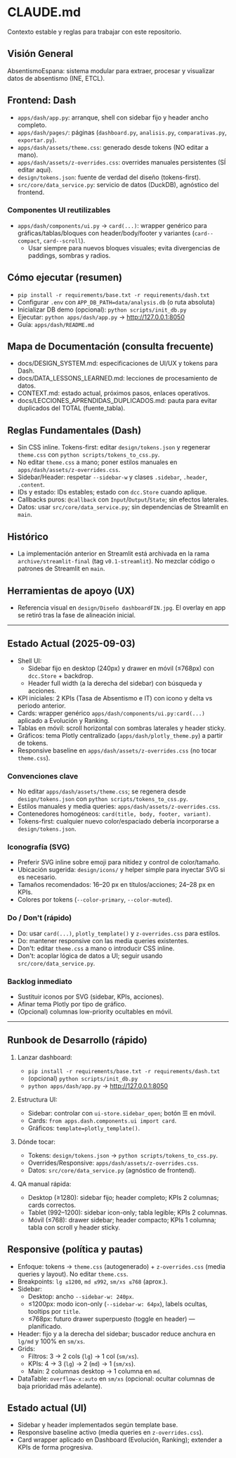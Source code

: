 # CLAUDE.md

Contexto estable y reglas para trabajar con este repositorio.

## Visión General
AbsentismoEspana: sistema modular para extraer, procesar y visualizar datos de absentismo (INE, ETCL).

## Frontend: Dash
- `apps/dash/app.py`: arranque, shell con sidebar fijo y header ancho completo.
- `apps/dash/pages/`: páginas (`dashboard.py`, `analisis.py`, `comparativas.py`, `exportar.py`).
- `apps/dash/assets/theme.css`: generado desde tokens (NO editar a mano).
- `apps/dash/assets/z-overrides.css`: overrides manuales persistentes (SÍ editar aquí).
- `design/tokens.json`: fuente de verdad del diseño (tokens-first).
- `src/core/data_service.py`: servicio de datos (DuckDB), agnóstico del frontend.

### Componentes UI reutilizables
- `apps/dash/components/ui.py` → `card(...)`: wrapper genérico para gráficas/tablas/bloques con header/body/footer y variantes (`card--compact`, `card--scroll`).
  - Usar siempre para nuevos bloques visuales; evita divergencias de paddings, sombras y radios.

## Cómo ejecutar (resumen)
- `pip install -r requirements/base.txt -r requirements/dash.txt`
- Configurar `.env` con `APP_DB_PATH=data/analysis.db` (o ruta absoluta)
- Inicializar DB demo (opcional): `python scripts/init_db.py`
- Ejecutar: `python apps/dash/app.py`  → http://127.0.0.1:8050
- Guía: `apps/dash/README.md`

## Mapa de Documentación (consulta frecuente)
- docs/DESIGN_SYSTEM.md: especificaciones de UI/UX y tokens para Dash.
- docs/DATA_LESSONS_LEARNED.md: lecciones de procesamiento de datos.
- CONTEXT.md: estado actual, próximos pasos, enlaces operativos.
- docs/LECCIONES_APRENDIDAS_DUPLICADOS.md: pauta para evitar duplicados del TOTAL (fuente_tabla).

## Reglas Fundamentales (Dash)
- Sin CSS inline. Tokens-first: editar `design/tokens.json` y regenerar `theme.css` con `python scripts/tokens_to_css.py`.
- No editar `theme.css` a mano; poner estilos manuales en `apps/dash/assets/z-overrides.css`.
- Sidebar/Header: respetar `--sidebar-w` y clases `.sidebar`, `.header`, `.content`.
- IDs y estado: IDs estables; estado con `dcc.Store` cuando aplique.
- Callbacks puros: `@callback` con `Input`/`Output`/`State`; sin efectos laterales.
- Datos: usar `src/core/data_service.py`; sin dependencias de Streamlit en `main`.

## Histórico
- La implementación anterior en Streamlit está archivada en la rama `archive/streamlit-final` (tag `v0.1-streamlit`). No mezclar código o patrones de Streamlit en `main`.

## Herramientas de apoyo (UX)
- Referencia visual en `design/Diseño dashboardFIN.jpg`. El overlay en app se retiró tras la fase de alineación inicial.

---

## Estado Actual (2025-09-03)

- Shell UI:
  - Sidebar fijo en desktop (240px) y drawer en móvil (≤768px) con `dcc.Store` + backdrop.
  - Header full width (a la derecha del sidebar) con búsqueda y acciones.
- KPI iniciales: 2 KPIs (Tasa de Absentismo e IT) con icono y delta vs periodo anterior.
- Cards: wrapper genérico `apps/dash/components/ui.py:card(...)` aplicado a Evolución y Ranking.
- Tablas en móvil: scroll horizontal con sombras laterales y header sticky.
- Gráficos: tema Plotly centralizado (`apps/dash/plotly_theme.py`) a partir de tokens.
- Responsive baseline en `apps/dash/assets/z-overrides.css` (no tocar `theme.css`).

### Convenciones clave
- No editar `apps/dash/assets/theme.css`; se regenera desde `design/tokens.json` con `python scripts/tokens_to_css.py`.
- Estilos manuales y media queries: `apps/dash/assets/z-overrides.css`.
- Contenedores homogéneos: `card(title, body, footer, variant)`.
- Tokens-first: cualquier nuevo color/espaciado debería incorporarse a `design/tokens.json`.

### Iconografía (SVG)
- Preferir SVG inline sobre emoji para nitidez y control de color/tamaño.
- Ubicación sugerida: `design/icons/` y helper simple para inyectar SVG si es necesario.
- Tamaños recomendados: 16–20 px en títulos/acciones; 24–28 px en KPIs.
- Colores por tokens (`--color-primary`, `--color-muted`).

### Do / Don't (rápido)
- Do: usar `card(...)`, `plotly_template()` y `z-overrides.css` para estilos.
- Do: mantener responsive con las media queries existentes.
- Don't: editar `theme.css` a mano o introducir CSS inline.
- Don't: acoplar lógica de datos a UI; seguir usando `src/core/data_service.py`.

### Backlog inmediato
- Sustituir iconos por SVG (sidebar, KPIs, acciones).
- Afinar tema Plotly por tipo de gráfico.
- (Opcional) columnas low-priority ocultables en móvil.

---

## Runbook de Desarrollo (rápido)

1) Lanzar dashboard:
   - `pip install -r requirements/base.txt -r requirements/dash.txt`
   - (opcional) `python scripts/init_db.py`
   - `python apps/dash/app.py` → http://127.0.0.1:8050

2) Estructura UI:
   - Sidebar: controlar con `ui-store.sidebar_open`; botón ☰ en móvil.
   - Cards: `from apps.dash.components.ui import card`.
   - Gráficos: `template=plotly_template()`.

3) Dónde tocar:
   - Tokens: `design/tokens.json` → `python scripts/tokens_to_css.py`.
   - Overrides/Responsive: `apps/dash/assets/z-overrides.css`.
   - Datos: `src/core/data_service.py` (agnóstico de frontend).

4) QA manual rápida:
   - Desktop (≥1280): sidebar fijo; header completo; KPIs 2 columnas; cards correctos.
   - Tablet (992–1200): sidebar icon-only; tabla legible; KPIs 2 columnas.
   - Móvil (≤768): drawer sidebar; header compacto; KPIs 1 columna; tabla con scroll y header sticky.


## Responsive (política y pautas)
- Enfoque: tokens → `theme.css` (autogenerado) + `z-overrides.css` (media queries y layout). No editar `theme.css`.
- Breakpoints: `lg ≤1200`, `md ≤992`, `sm/xs ≤768` (aprox.).
- Sidebar:
  - Desktop: ancho `--sidebar-w: 240px`.
  - ≤1200px: modo icon-only (`--sidebar-w: 64px`), labels ocultas, tooltips por `title`.
  - ≤768px: futuro drawer superpuesto (toggle en header) — planificado.
- Header: fijo y a la derecha del sidebar; buscador reduce anchura en `lg/md` y 100% en `sm/xs`.
- Grids:
  - Filtros: 3 → 2 cols (`lg`) → 1 col (`sm/xs`).
  - KPIs: 4 → 3 (`lg`) → 2 (`md`) → 1 (`sm/xs`).
  - Main: 2 columnas desktop → 1 columna en `md`.
- DataTable: `overflow-x:auto` en `sm/xs` (opcional: ocultar columnas de baja prioridad más adelante).

## Estado actual (UI)
- Sidebar y header implementados según template base.
- Responsive baseline activo (media queries en `z-overrides.css`).
- Card wrapper aplicado en Dashboard (Evolución, Ranking); extender a KPIs de forma progresiva.
